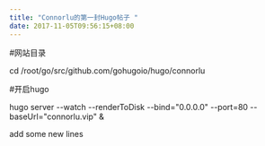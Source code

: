 ```yaml
---
title: "Connorlu的第一封Hugo帖子 "
date: 2017-11-05T09:56:15+08:00
---
```


#网站目录

cd /root/go/src/github.com/gohugoio/hugo/connorlu

#开启hugo

hugo server --watch --renderToDisk --bind="0.0.0.0" --port=80 --baseUrl="connorlu.vip" &


add some new lines


